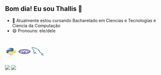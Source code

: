 ## Bom dia! Eu sou Thallis 👋

- 🌱 Atualmente estou cursando Bacharelado em Ciencias e Tecnologias e Ciencia da Computação
- 😄 Pronouns: ele/dele

##

<div style="display: inline_block"><br>
  <img align="center" alt="Thallis-Python" height="30" width="40" src="https://raw.githubusercontent.com/devicons/devicon/master/icons/python/python-original.svg">
  <img align="center" alt="Thallis-Js" height="30" width="40" src="https://raw.githubusercontent.com/devicons/devicon/master/icons/php/php-plain.svg">
  <img align="center" alt="Thallis-MySQL" height="30" width="40" src="https://raw.githubusercontent.com/devicons/devicon/master/icons/mysql/mysql-original.svg"></div>

##

<div> 

  <a href = "mailto:thallis.thesotto@gmail.com"><img src="https://img.shields.io/badge/-Gmail-%23333?style=for-the-badge&logo=gmail&logoColor=white" target="_blank"></a>
  <a href="https://www.linkedin.com/in/thallis-thesotto-8ba098239" target="_blank"><img src="https://img.shields.io/badge/-LinkedIn-%230077B5?style=for-the-badge&logo=linkedin&logoColor=white" target="_blank"></a> 
  
</div>
